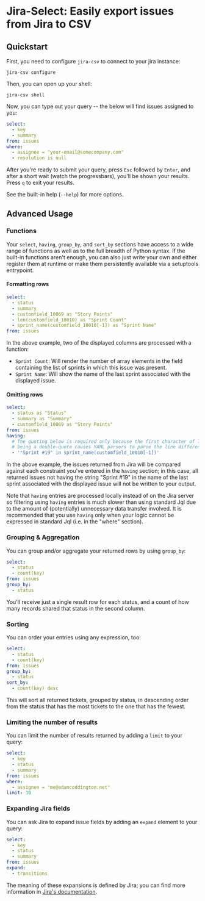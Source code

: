 # Jira-Select: Easily export issues from Jira to CSV

## Quickstart

First, you need to configure `jira-csv` to connect to your jira instance:

```
jira-csv configure
```

Then, you can open up your shell:

```
jira-csv shell
```

Now, you can type out your query -- the below will find issues assigned
to you:

```yaml
select:
  - key
  - summary
from: issues
where:
  - assignee = "your-email@somecompany.com"
  - resolution is null
```

After you're ready to submit your query, press `Esc` followed by `Enter`,
and after a short wait (watch the progressbars), you'll be shown your
results. Press `q` to exit your results.

See the built-in help (`--help`) for more options.

## Advanced Usage

### Functions

Your `select`, `having`, `group_by`, and `sort_by` sections have access
to a wide range of functions as well as to the full breadth
of Python syntax. If the built-in functions aren't enough, you can
also just write your own and either register them at runtime or make
them persistently available via a setuptools entrypoint.

#### Formatting rows

```yaml
select:
  - status
  - summary
  - customfield_10069 as "Story Points"
  - len(customfield_10010) as "Sprint Count"
  - sprint_name(customfield_10010[-1]) as "Sprint Name"
from: issues
```

In the above example, two of the displayed columns are processed with
a function:

- `Sprint Count`: Will render the number of array elements in the field
  containing the list of sprints in which this issue was present.
- `Sprint Name`: Will show the name of the last sprint associated with
  the displayed issue.

#### Omitting rows

```yaml
select:
  - status as "Status"
  - summary as "Summary"
  - customfield_10069 as "Story Points"
from: issues
having:
  # The quoting below is required only because the first character of line
  # being a double-quote causes YAML parsers to parse the line differently
  - '"Sprint #19" in sprint_name(customfield_10010[-1])'
```

In the above example, the issues returned from Jira will be compared against
each constraint you've entered in the `having` section; in this case, all
returned issues not having the string "Sprint #19" in the name of the last
sprint associated with the displayed issue will not be written to your output.

Note that `having` entries are processed locally instead of on the
Jira server so filtering using `having` entries is much slower than
using standard Jql due to the amount of (potentially) unnecessary data
transfer involved. It is recommended that you use `having` only when
your logic cannot be expressed in standard Jql (i.e. in the "where" section).

### Grouping & Aggregation

You can group and/or aggregate your returned rows by using `group_by`:

```yaml
select:
  - status
  - count(key)
from: issues
group_by:
  - status
```

You'll receive just a single result row for each status, and a count
of how many records shared that status in the second column.

### Sorting

You can order your entries using any expression, too:

```yaml
select:
  - status
  - count(key)
from: issues
group_by:
  - status
sort_by:
  - count(key) desc
```

This will sort all returned tickets, grouped by status, in descending order
from the status that has the most tickets to the one that has the
fewest.

### Limiting the number of results

You can limit the number of results returned by adding a `limit` to your query:

```yaml
select:
  - key
  - status
  - summary
from: issues
where:
  - assignee = "me@adamcoddington.net"
limit: 10
```

### Expanding Jira fields

You can ask Jira to expand issue fields by adding an `expand` element to your query:

```yaml
select:
  - key
  - status
  - summary
from: issues
expand:
  - transitions
```

The meaning of these expansions is defined by Jira; you can find more information
in [Jira's documentation](https://developer.atlassian.com/cloud/jira/platform/rest/v3/intro/#expansion).

